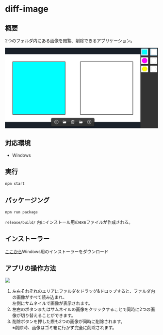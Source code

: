 # diff-image
## 概要
2つのフォルダ内にある画像を閲覧、削除できるアプリケーション。


![](assets/readme/init_screen.png)


## 対応環境
* Windows

## 実行
```bash
npm start
```
## パッケージング
```bash
npm run package
```
`release/build/` 内にインストール用のexeファイルが作成される。
## インストーラー
[ここから](https://les-tav.com/products/DiffImageSetup.exe)Windows用のインストーラーをダウンロード 

## アプリの操作方法
![](https://user-images.githubusercontent.com/15167410/157456915-2ca551cc-314e-49fe-9e23-c27498c62e4b.gif)
1. 左右それぞれのエリアにファルダをドラッグ&ドロップすると、ファルダ内の画像がすべて読み込まれ、<br>左側にサムネイルで画像が表示されます。<br>
2. 左右のボタンまたはサムネイルの画像をクリックすることで同時に2つの画像が切り替えることができます。<br>
3. 削除ボタンを押した際も2つの画像が同時に削除されます。<br>
※削除時、画像はゴミ箱に行かず完全に削除されます。

